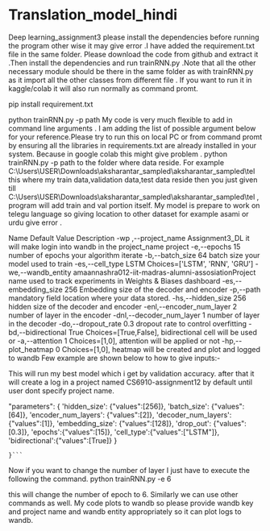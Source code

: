 # Translation_model_hindi

Deep learning_assignment3
please install the dependencies before running the program other wise it may give error .I have added the requirement.txt file in the same folder. Please download the code from github and extract it .Then install the dependencies and run trainRNN.py .Note that all the other necessary module should be there in the same folder as with trainRNN.py as it import all the other classes from different file . If you want to run it in kaggle/colab it will also run normally as command promt.

pip install requirement.txt

python trainRNN.py -p path
My code is very much flexible to add in command line arguments . I am adding the list of possible argument below for your reference.Please try to run this on local PC or from command promt by ensuring all the libraries in requirements.txt are already installed in your system. Because in google colab this might give problem . python trainRNN.py -p path to the folder where data reside. For example C:\Users\USER\Downloads\aksharantar_sampled\aksharantar_sampled\tel this where my train data,validation data,test data reside then you just given till C:\Users\USER\Downloads\aksharantar_sampled\aksharantar_sampled\tel , program will add train and val portion itself. My model is prepare to work on telegu language so giving location to other dataset for example asami or urdu give error .

Name	Default Value	Description
-wp ,--project_name	Assignment3_DL	it will make login into wandb in the project_name project
-e,--epochs	15	number of epochs your algorithm iterate
-b,--batch_size	64	batch size your model used to train
-es,--cell_type	LSTM	Choices=['LSTM', 'RNN', 'GRU']
-we,--wandb_entity	amaannashra012-iit-madras-alumni-assosiationProject name used to track experiments in Weights & Biases dashboard
-es,--embedding_size	256	Embedding size of the decoder and encoder
-p,--path	mandatory field	location where your data stored.
-hs,--hidden_size	256	hidden size of the decoder and encoder
-enl,--encoder_num_layer	2	number of layer in the encoder
-dnl,--decoder_num_layer	1	number of layer in the decoder
-do,--dropout_rate	0.3	dropout rate to control overfitting
-bd,--bidirectional	True	Choices=[True,False], bidirectional cell will be used or
-a,--attention	1	Choices=[1,0], attention will be applied or not
-hp,--plot_heatmap	0	Choices=[1,0], heatmap will be created and plot and logged to wandb
Few example are shown below to how to give inputs:-

This will run my best model which i get by validation accuracy. after that it will create a log in a project named CS6910-assignment12 by default until user dont specify project name.

"parameters":
    {
        'hidden_size': {"values":[256]},
        'batch_size': {"values":[64]},
        'encoder_num_layers': {"values":[2]},
        'decoder_num_layers': {"values":[1]},
        'embedding_size': {"values":[128]},
        'drop_out': {"values":[0.3]},
        'epochs':{"values":[15]},
        'cell_type':{"values":["LSTM"]},
        'bidirectional':{"values":[True]}
}
      
    }```
Now if you want to change the number of layer I just have to execute the following the command.
python trainRNN.py -e 6

this will change the number of epoch to 6. Similarly we can use other commands as well.
My code plots to  wandb so please provide wandb key and project name and wandb entity appropriately so it can plot logs to wandb. 
